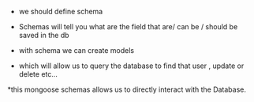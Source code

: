 - we should define schema

- Schemas will tell you what are the field that are/ can be / should be saved in the db

- with schema we can create models

- which will allow us to query the database to find that user , update or delete etc...

\*this mongoose schemas allows us to directly interact with the Database.

